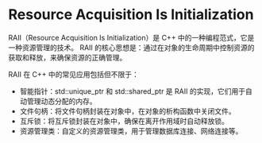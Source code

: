 # Resource Acquisition Is Initialization
RAII（Resource Acquisition Is Initialization）是 C++ 中的一种编程范式，它是一种资源管理的技术。
RAII 的核心思想是：通过在对象的生命周期中控制资源的获取和释放，来确保资源的正确管理。

RAII 在 C++ 中的常见应用包括但不限于：
- 智能指针：std::unique_ptr 和 std::shared_ptr 是 RAII 的实现，它们用于自动管理动态分配的内存。
- 文件句柄：将文件句柄封装在对象中，在对象的析构函数中关闭文件。
- 互斥锁：将互斥锁封装在对象中，确保在离开作用域时自动释放锁。
- 资源管理类：自定义的资源管理类，用于管理数据库连接、网络连接等。